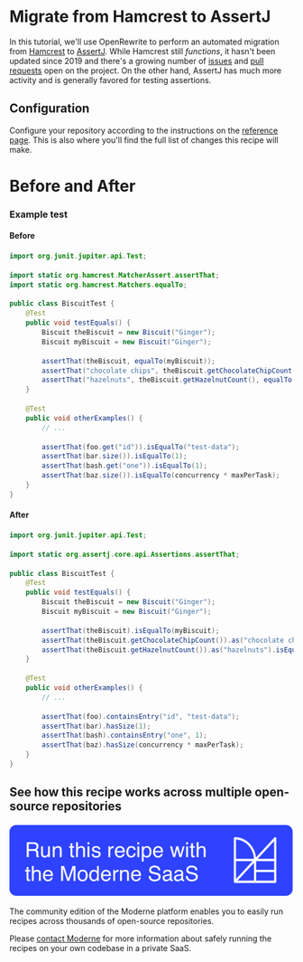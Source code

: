 # Migrate from Hamcrest to AssertJ

In this tutorial, we'll use OpenRewrite to perform an automated migration from [Hamcrest](https://hamcrest.org/JavaHamcrest/) to [AssertJ](https://assertj.github.io/doc/#assertj-overview). While Hamcrest still _functions_, it hasn't been updated since 2019 and there's a growing number of [issues](https://github.com/hamcrest/JavaHamcrest/issues) and [pull requests](https://github.com/hamcrest/JavaHamcrest/pulls) open on the project. On the other hand, AssertJ has much more activity and is generally favored for testing assertions. 

## Configuration

Configure your repository according to the instructions on the [reference page](https://docs.openrewrite.org/recipes/java/testing/assertj/assertj). This is also where you'll find the full list of changes this recipe will make.

# Before and After

### Example test

#### Before

```java
import org.junit.jupiter.api.Test;

import static org.hamcrest.MatcherAssert.assertThat;
import static org.hamcrest.Matchers.equalTo;

public class BiscuitTest {
    @Test
    public void testEquals() {
        Biscuit theBiscuit = new Biscuit("Ginger");
        Biscuit myBiscuit = new Biscuit("Ginger");

        assertThat(theBiscuit, equalTo(myBiscuit));
        assertThat("chocolate chips", theBiscuit.getChocolateChipCount(), equalTo(10));
        assertThat("hazelnuts", theBiscuit.getHazelnutCount(), equalTo(3));
    }

    @Test
    public void otherExamples() {
        // ...

        assertThat(foo.get("id")).isEqualTo("test-data");
        assertThat(bar.size()).isEqualTo(1);
        assertThat(bash.get("one")).isEqualTo(1);
        assertThat(baz.size()).isEqualTo(concurrency * maxPerTask);
    }
}
```

#### After

```java
import org.junit.jupiter.api.Test;

import static org.assertj.core.api.Assertions.assertThat;

public class BiscuitTest {
    @Test
    public void testEquals() {
        Biscuit theBiscuit = new Biscuit("Ginger");
        Biscuit myBiscuit = new Biscuit("Ginger");

        assertThat(theBiscuit).isEqualTo(myBiscuit);
        assertThat(theBiscuit.getChocolateChipCount()).as("chocolate chips").isEqualTo(10);
        assertThat(theBiscuit.getHazelnutCount()).as("hazelnuts").isEqualTo(3);
    }

    @Test
    public void otherExamples() {
        // ...

        assertThat(foo).containsEntry("id", "test-data");
        assertThat(bar).hasSize(1);
        assertThat(bash).containsEntry("one", 1);
        assertThat(baz).hasSize(concurrency * maxPerTask);
    }
}
```

## See how this recipe works across multiple open-source repositories

[![Moderne Link Image](/.gitbook/assets/ModerneRecipeButton.png)](https://app.moderne.io/recipes/org.openrewrite.java.testing.assertj.Assertj)

The community edition of the Moderne platform enables you to easily run recipes across thousands of open-source repositories.

Please [contact Moderne](https://moderne.io/product) for more information about safely running the recipes on your own codebase in a private SaaS.